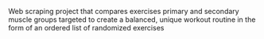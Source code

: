 Web scraping project that compares exercises primary and secondary muscle groups targeted to create a balanced, unique workout routine in the form of an ordered list of randomized exercises
